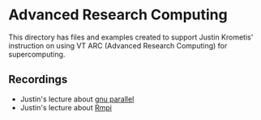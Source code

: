 # Advanced Research Computing

This directory has files and examples created to support Justin Krometis' instruction on using VT ARC (Advanced Research Computing) for supercomputing.

## Recordings

- Justin's lecture about [gnu parallel](http://rbg.stat.vt.edu/teaching/asc_recordings/justin_gnu_parallel.mp4)
- Justin's lecture about [Rmpi](http://rbg.stat.vt.edu/teaching/asc_recordings/justin_Rmpi.mp4)
